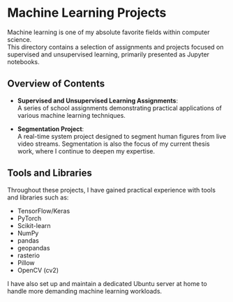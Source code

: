# Machine Learning Projects

Machine learning is one of my absolute favorite fields within computer science.  
This directory contains a selection of assignments and projects focused on supervised and unsupervised learning, primarily presented as Jupyter notebooks.

## Overview of Contents

- **Supervised and Unsupervised Learning Assignments**:  
  A series of school assignments demonstrating practical applications of various machine learning techniques.

- **Segmentation Project**:  
  A real-time system project designed to segment human figures from live video streams. Segmentation is also the focus of my current thesis work, where I continue to deepen my expertise.

## Tools and Libraries

Throughout these projects, I have gained practical experience with tools and libraries such as:
- TensorFlow/Keras
- PyTorch
- Scikit-learn
- NumPy
- pandas
- geopandas
- rasterio
- Pillow
- OpenCV (cv2)

I have also set up and maintain a dedicated Ubuntu server at home to handle more demanding machine learning workloads.
